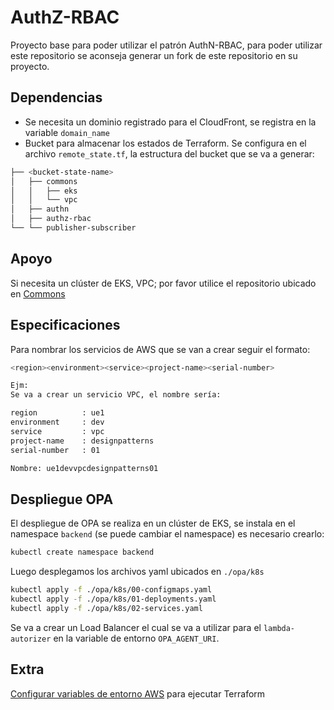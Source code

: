 # AuthZ-RBAC
Proyecto base para poder utilizar el patrón AuthN-RBAC, para poder utilizar este repositorio se aconseja generar un fork de este repositorio en su proyecto.
## Dependencias
* Se necesita un dominio registrado para el CloudFront, se registra en la variable `domain_name`
* Bucket para almacenar los estados de Terraform. Se configura en el archivo `remote_state.tf`, la estructura del bucket que se va a generar:
```bash
├── <bucket-state-name>
│   ├── commons
│   │   ├── eks
│   │   └── vpc
│   ├── authn
│   ├── authz-rbac
└── └── publisher-subscriber
```
## Apoyo

Si necesita un clúster de EKS, VPC; por favor utilice el repositorio ubicado en [Commons](https://gitlab.com/development-patterns/infrastructure/archetypes/commons)

## Especificaciones
Para nombrar los servicios de AWS que se van a crear seguir el formato:
```bash
<region><environment><service><project-name><serial-number>

Ejm:
Se va a crear un servicio VPC, el nombre sería:

region          : ue1
environment     : dev
service         : vpc
project-name    : designpatterns
serial-number   : 01

Nombre: ue1devvpcdesignpatterns01
```
## Despliegue OPA
El despliegue de OPA se realiza en un clúster de EKS, se instala en el namespace `backend` (se puede cambiar el namespace) es necesario crearlo:
```bash
kubectl create namespace backend
```

Luego desplegamos los archivos yaml ubicados en `./opa/k8s`
```bash
kubectl apply -f ./opa/k8s/00-configmaps.yaml
kubectl apply -f ./opa/k8s/01-deployments.yaml
kubectl apply -f ./opa/k8s/02-services.yaml
```

Se va a crear un Load Balancer el cual se va a utilizar para el `lambda-autorizer` en la variable de entorno `OPA_AGENT_URI`.

## Extra

[Configurar variables de entorno AWS](https://registry.terraform.io/providers/hashicorp/aws/latest/docs#environment-variables) para ejecutar Terraform